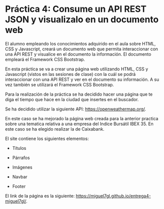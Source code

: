# Práctica 4: Consume un API REST JSON y visualizalo en un documento web

El alumno empleando los conocimientos adquirido en el aula sobre 
HTML, CSS y Javascript, creará un documento web que permita 
interaccionar con una API REST y visualice en el documento la información.
El documento empleará el Framework CSS Bootstrap.


En esta práctica se va a crear una página web utilizando HTML, CSS y Javascript (vistos en las sesiones de clase) con la cuál se podrá interaccionar con una API REST y ver en el documento su información. A su vez también se utilizará el Framework CSS Bootstrap.

Para la realización de la práctica se ha decidido hacer una página que te diga el tiempo que hace en la ciudad que insertes en el buscador.

Se ha decidido utilizar la siguiente API: https://openweathermap.org/. 

En este caso se ha mejorado la página web creada para la anterior practica sobre una tematica relativa a una empresa del Indice Bursátil IBEX 35. En este caso se ha elegido realizar la de Caixabank.

El site contiene los siguientes elementos:

- Títulos

- Párrafos

- Imágenes

- Navbar

- Footer


El link de la página es la siguiente: https://miguel7gl.github.io/entrega4-miguel7gl/.  